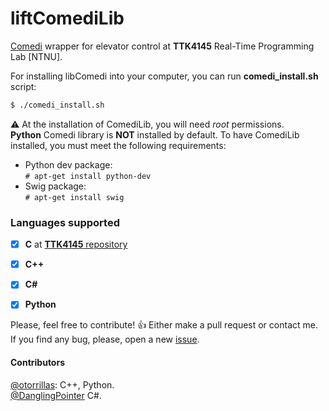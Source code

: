 liftComediLib
====
[Comedi](http://comedi.org:8000/index.html) wrapper for elevator control at **TTK4145** Real-Time Programming Lab [NTNU].

For installing libComedi into your computer, you can run **comedi_install.sh** script:

```bash
$ ./comedi_install.sh
```

:warning: At the installation of ComediLib, you will need *root* permissions.  
**Python** Comedi library is **NOT** installed by default. To have ComediLib installed, you must meet the following requirements:  
- Python dev package:  
`# apt-get install python-dev`
- Swig package:  
`# apt-get install swig`  


### Languages supported

- [x] **C** at [**TTK4145** repository](https://github.com/klasbo/TTK4145/tree/master/Project)
- [x] **C++**
- [x] **C#**
- [x] **Python**


Please, feel free to contribute! :+1:  Either make a pull request or contact me.  
If you find any bug, please, open a new [issue](https://github.com/otorrillas/liftComediLib/issues).  
  
#### Contributors
[@otorrillas](https://github.com/otorrillas): C++, Python.  
[@DanglingPointer](https://github.com/DanglingPointer) C#.
